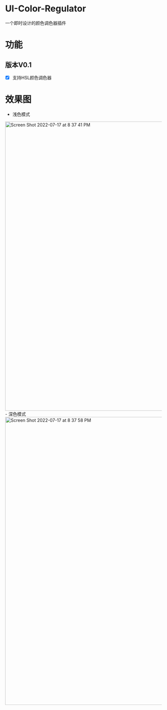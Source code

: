 # UI-Color-Regulator
一个即时设计的颜色调色器插件

# 功能
## 版本V0.1
- [x]  支持HSL颜色调色器

# 效果图
- 浅色模式
<img width="932" alt="Screen Shot 2022-07-17 at 8 37 41 PM" src="https://user-images.githubusercontent.com/39822906/179398705-0e0909d4-139a-48c2-9c3b-ff2dc4ea7740.png">
- 深色模式
<img width="928" alt="Screen Shot 2022-07-17 at 8 37 58 PM" src="https://user-images.githubusercontent.com/39822906/179398715-1568e64f-26f1-48b3-9ee9-08734b6fd198.png">
